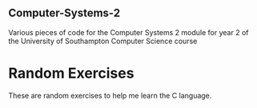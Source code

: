 Computer-Systems-2
--
Various pieces of code for the Computer Systems 2 module for year 2 of the University of Southampton Computer Science course

# Random Exercises
These are random exercises to help me learn the C language.